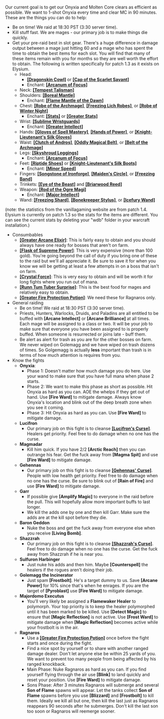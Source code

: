 Our current goal is to get our Onyxia and Molten Core clears as efficient as possible.  We want to 1-shot Onyxia every time and clear MC in 90 minutes.  These are the things you can do to help:

  * Be on time!  We raid at 18:30 PST (3:30 server time).
  * Kill stuff fast.  We are mages - our primary job is to make things die quickly.
  * Get your pre-raid best in slot gear.  There's a huge difference in damage output between a mage just hitting 60 and a mage who has spent the time to obtain the best items for each slot.  You will find that many of these items remain with you for months so they are well worth the effort to obtain.  The following is written specifically for patch 1.3 as it exists on Elysium.
    * Head:
      * **[\[Dragonskin Cowl\]](http://db.vanillagaming.org/?item=22225)** or **[\[Cap of the Scarlet Savant\]](http://db.vanillagaming.org/?item=12752)**
      * Enchant: **[\[Arcanum of Focus\]](http://db.vanillagaming.org/?item=18330)**
    * Neck: **[\[Tempest Talisman\]](http://db.vanillagaming.org/?item=18317)**
    * Shoulders: **[\[Boreal Mantle\]](http://db.vanillagaming.org/?item=11782)**
      * Enchant: **[\[Flame Mantle of the Dawn\]](http://db.vanillagaming.org/?item=18169)**
    * Chest: **[\[Robe of the Archmage\]](http://db.vanillagaming.org/?item=14152)**, **[\[Freezing Lich Robes\]](http://db.vanillagaming.org/?item=14340)**, or **[\[Robe of Winter Night\]](http://db.vanillagaming.org/?item=14136)**
      * Enchant: **[\[Stats\]](http://db.vanillagaming.org/?spell=13941)** or **[\[Greater Stats\]](http://db.vanillagaming.org/?spell=20025)**
    * Wrist: **[\[Sublime Wristguards\]](http://db.vanillagaming.org/?item=18497)**
      * Enchant: **[\[Greater Intellect\]](http://db.vanillagaming.org/?spell=20008)**
    * Hands: **[\[Gloves of Spell Mastery\]](http://db.vanillagaming.org/?item=14146)**, **[\[Hands of Power\]](http://db.vanillagaming.org/?item=13253)**, or **[\[Knight-Lieutenant's Silk Gloves\]](http://db.vanillagaming.org/?item=16391)**
    * Waist: **[\[Clutch of Andros\]](http://db.vanillagaming.org/?item=13956)**, **[\[Oddly Magical Belt\]](http://db.vanillagaming.org/?item=18475)**, or **[\[Belt of the Archmage\]](http://db.vanillagaming.org/?item=18405)**
    * Legs: **[\[Skyshroud Leggings\]](http://db.vanillagaming.org/?item=13170)**
      * Enchant: **[\[Arcanum of Focus\]](http://db.vanillagaming.org/?item=18330)**
    * Feet: **[\[Riptide Shoes\]](http://db.vanillagaming.org/?item=18307)** or **[\[Knight-Lieutenant's Silk Boots\]](http://db.vanillagaming.org/?item=16369)**
      * Enchant: **[\[Minor Speed\]](http://db.vanillagaming.org/?spell=13890)**
    * Fingers: **[\[Songstone of Ironforge\]](http://db.vanillagaming.org/?item=12543)**, **[\[Maiden's Circle\]](http://db.vanillagaming.org/?item=13001)**, or **[\[Freezing Band\]](http://db.vanillagaming.org/?item=942)**
    * Trinkets: **[\[Eye of the Beast\]](http://db.vanillagaming.org/?item=13968)** and **[\[Briarwood Reed\]](http://db.vanillagaming.org/?item=12930)**
    * Weapon: **[\[Rod of the Ogre Magi\]](http://db.vanillagaming.org/?item=18534)**
      * Enchant: **[\[Major Intellect\]](http://db.vanillagaming.org/?spell=20084)**
    * Wand: **[\[Freezing Shard\]](http://db.vanillagaming.org/?item=10572)**, **[\[Bonekreeper Stylus\]](http://db.vanillagaming.org/?item=18534)**, or **[\[Icefury Wand\]](http://db.vanillagaming.org/?item=7514)**

 (note: the statistics from the vanillagaming website are from patch 1.4.  Elysium is currently on patch 1.3 so the stats for the items are different. You can see the current stats by deleting your "wdb" folder in your warcraft installation.)

  * Consumbables
    * **[\[Greater Arcane Elixir\]](http://db.vanillagaming.org/?item=13454)**:  This is fairly easy to obtain and you should always have one ready for bosses that aren't on farm.
    * **[\[Flask of Supreme Power\]](http://db.vanillagaming.org/?item=13512)**:  This is very expensive (more than 100 gold).  You're going beyond the call of duty if you bring one of these to the raid but we'll all appreciate it.  Be sure to save it for when you know we will be getting at least a few attempts in on a boss that isn't on farm.
    * **[\[Crystal Force\]](http://db.vanillagaming.org/?item=11563)**: This is very easy to obtain and will be worth it for long fights where you run out of mana.
    * **[\[Runn Tum Tuber Surprise\]](http://db.vanillagaming.org/?item=18254)**:  This is the best food for mages and relatively easy to obtain.
    * **[\[Greater Fire Protection Potion\]](http://db.vanillagaming.org/?item=13457)**:  We need these for Ragnaros only.
  * General raiding
     * Be on time!  We raid at 18:30 PST (3:30 server time).
     * Priests, Hunters, Warlocks, Druids, and Paladins are all entitled to be buffed with **[Arcane Intellect]** or **[Arcane Brilliance]** at all times.  Each mage will be assigned to a class or two.  It will be your job to make sure that everyone you have been assigned to is properly buffed.  When someone is resurrected or joins late - buff them.
     *  Be alert as alert for trash as you are for the other bosses on farm.  We never wiped on Golemagg and we have wiped on trash dozens of times.  So Golgemagg is actually **less** important than trash is in terms of how much attention is requires from you.
  * Know the fights
     * **Onyxia**:
       * Phase 1: Doesn't matter how much damage you do here.  Use your wand to make sure that you have full mana when phase 2 starts.
       * Phase 2: We want to make this phase as short as possible.  Hit Onyxia as hard as you can.  AOE the whelps if they get out of hand.  Use **[Fire Ward]** to mitigate damage.  Always know Onyxia's location and blink out of the deep breath zone when you see it coming.
       * Phase 3: Hit Onyxia as hard as you can.  Use **[Fire Ward]** to mitigate damage.
     * **Lucifron**
       * Our primary job on this fight is to cleanse **[\[Lucifron's Curse\]](http://db.vanillagaming.org/?spell=19703)**. Healers get priority. Feel free to do damage when no one has the curse.
     * **Magmadar**
       * Kill him quick.  If you have 2/2 **[Arctic Reach]** then you can outrange his fear.  Get the fuck away from **[Magma Spit]** and use **[Fire Ward]** to mitigate damage. 
     * **Gehennas**
       * Our primary job on this fight is to cleanse **[\[Gehennas' Curse\]](http://db.vanillagaming.org/?spell=19716)**.  People with low health get priority.  Feel free to do damage when no one has the curse.  Be sure to blink out of **[Rain of Fire]** and use **[Fire Ward]** to mitigate damage.
     * **Garr**
       * If possible give **[Amplify Magic]** to everyone in the raid before the pull.  This will hopefully allow more important buffs to last longer.
       * We kill the adds one by one and then kill Garr.  Make sure the adds are at the kill spot before they die.
     * **Baron Geddon**
       * Nuke the boss and get the fuck away from everyone else when you receive **[Living Bomb\]**.
     * **Shazzrah**
       * Our primary job on this fight is to cleanse **[\[Shazzrah's Curse\]](http://db.vanillagaming.org/?spell=19713)**.  Feel free to do damage when no one has the curse.  Get the fuck away from Shazzrah if he is near you.
     * **Sulfuron Harbinger**
       * Just nuke his adds and then him.  Maybe **[Counterspell]** the healers if the rogues aren't doing their job.
     * **Golemagg the Incinerator**
       * Just spam **[Frostbolt]**.  He's a target dummy to us.  Save **[Arcane Power]** for 10% since that's when he enrages.  If you are the target of **[Pyroblast]** use **[Fire Ward]** to mitigate damage.
     * **Majordomo Executus**
       * You'll very likely be assigned a **Flamewaker Healer** to polymorph.  Your top priority is to keep the healer polymorphed until it has been marked to be killed.  Use **[Detect Magic]** to ensure that **[Magic Reflection]** is not active.  Use **[Frost Ward]** to mitigate damage when **[Magic Reflection]** becomes active while your frostbolt is in the air.
     * **Ragnaros**
       * Use a **[\[Greater Fire Protection Potion\]](http://db.vanillagaming.org/?item=13457)** once before the fight starts and once during the fight.
       * Find a nice spot by yourself or to share with another ranged damage dealer.  Don't let anyone else be within 25 yards of you.  We want to prevent too many people from being affected by his ranged knockback.
       * Main Phase:  Nuke Ragnaros as hard as you can. If you find yourself flying through the air use **[Blink]** to land quickly and reset your position.  Use **[Fire Ward]** to mitigate damage.
       * Sons Phase:  After 3 minutes Ragnaros will submerge and several **Son of Flame** spawns will appear.  Let the tanks collect **Son of Flame** spawns before you use **[Blizzard]** and **[Frostbolt]** to kill them. Ideally we kill all but one, then kill the last just as Ragnaros reappears 90 seconds after he submerges.  Don't kill the last son too soon or Ragnaros will reemerge sooner.

